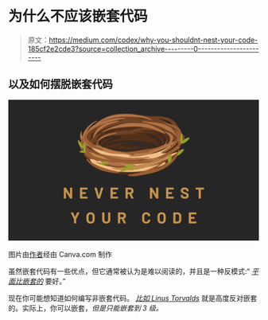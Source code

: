 # 为什么不应该嵌套代码

> 原文：<https://medium.com/codex/why-you-shouldnt-nest-your-code-185cf2e2cde3?source=collection_archive---------0----------------------->

## 以及如何摆脱嵌套代码

![](img/7bd8037f98cf54f791f96bbc7f2248ba.png)

图片由[作者](http://www.arnoldcode.com)经由 Canva.com 制作

虽然嵌套代码有一些优点，但它通常被认为是难以阅读的，并且是一种反模式:“ [*平面比嵌套的*](https://en.wikibooks.org/wiki/Computer_Programming/Coding_Style/Minimize_nesting) 要好。”

现在你可能想知道如何编写非嵌套代码。 [*比如 Linus Torvalds*](https://en.wikipedia.org/wiki/Linus_Torvalds) 就是高度反对嵌套的。实际上，你可以嵌套，*但是只能嵌套到 3 级。*